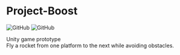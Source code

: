 # Project-Boost  
![GitHub](https://img.shields.io/badge/Engine-Unity-blue) ![GitHub](https://img.shields.io/github/license/Christopher-Robinson-Unity-Projects/Project-Boost)  

Unity game prototype  
Fly a rocket from one platform to the next while avoiding obstacles.
